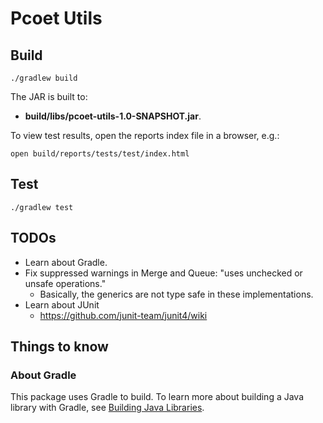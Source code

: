 # Pcoet Utils

## Build

    ./gradlew build
    
The JAR is built to:
 
 * **build/libs/pcoet-utils-1.0-SNAPSHOT.jar**.

To view test results, open the reports index file in a browser, e.g.:

    open build/reports/tests/test/index.html

## Test

    ./gradlew test

## TODOs
* Learn about Gradle.
* Fix suppressed warnings in Merge and Queue: "uses unchecked or unsafe operations."
  * Basically, the generics are not type safe in these implementations.
* Learn about JUnit
  * https://github.com/junit-team/junit4/wiki
  
## Things to know

### About Gradle

This package uses Gradle to build. To learn more about building a Java library with Gradle, see [Building Java Libraries](https://guides.gradle.org/building-java-libraries/).
